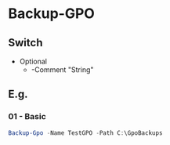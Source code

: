# Backup-GPO

## Switch
* Optional
  * -Comment "String"

## E.g.
### 01 - Basic
````powershell
Backup-Gpo -Name TestGPO -Path C:\GpoBackups
`````
